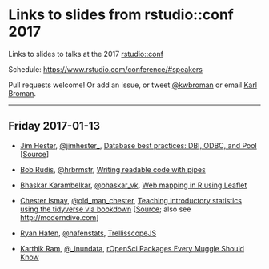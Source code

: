 # Links to slides from rstudio::conf 2017

Links to slides to talks at the 2017
[rstudio::conf](https://www.rstudio.com/conference/)

Schedule: <https://www.rstudio.com/conference/#speakers>

Pull requests welcome! Or add an issue, or tweet
[@kwbroman](https://twitter.com/kwbroman) or email
[Karl Broman](http://kbroman.org).

---

## Friday 2017-01-13

- [Jim Hester](http://jimhester.com), [@jimhester_](https://twitter.com/jimhester_),
  [Database best practices: DBI, ODBC, and Pool](https://rawgit.com/jimhester/presentations/master/2017_01_13-RStudio_conf-Database_Best_Practices/2017_01_13-RStudio_conf-Database_Best_Practices.html#/)
\[[Source](https://github.com/jimhester/presentations/tree/master/2017_01_13-RStudio_conf-Database_Best_Practices)\]

- [Bob Rudis](http://rud.is/a/), [@hrbrmstr](https://twitter.com/hrbrmstr),
[Writing readable code with pipes](https://github.com/hrbrmstr/rstudioconf2017#readme)

- [Bhaskar Karambelkar](http://www.karambelkar.info), [@bhaskar_vk](https://twitter.com/bhaskar_vk),
[Web mapping in R using Leaflet](https://bhaskarvk.github.io/leaflet-talk-rstudioconf-2017/RstudioConf2017.html#1)

- [Chester Ismay](http://ismayc.github.io),
  [@old_man_chester](https://twitter.com/old_man_chester),
  [Teaching introductory statistics using the tidyverse via bookdown](http://bit.ly/rstudioconf17)
  \[[Source](https://github.com/ismayc/rstudioconf); also see <http://moderndive.com>\]


- [Ryan Hafen](http://ryanhafen.com), [@hafenstats](https://twitter.com/hafenstats),
  [TrellisscopeJS](http://slides.com/hafen/deck-6#/)

- [Karthik Ram](http://inundata.org), [@_inundata](https://twitter.com/_inundata), [rOpenSci Packages Every Muggle Should Know](http://inundata.org/talks/rc17/#/)
